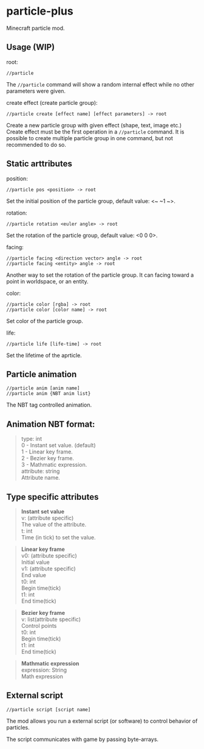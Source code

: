 # particle-plus
Minecraft particle mod.
## Usage (WIP)
root:
```
//particle
```
The `//particle` command will show a random internal effect while no other parameters were given.

create effect (create particle group):
```
//particle create [effect name] [effect parameters] -> root
```
Create a new particle group with given effect (shape, text, image etc.)
Create effect must be the first operation in a `//particle` command.
It is possible to create multiple particle group in one command, but not recommended to do so.
## Static arttributes
position:
```
//particle pos <position> -> root
```
Set the initial position of the particle group, default value: <~ ~1 ~>.

rotation:
```
//particle rotation <euler angle> -> root
```
Set the rotation of the particle group, default value: <0 0 0>.

facing:
```
//particle facing <direction vector> angle -> root
//particle facing <entity> angle -> root
```
Another way to set the rotation of the particle group.
It can facing toward a point in worldspace, or an entity.

color:
```
//particle color [rgba] -> root
//particle color [color name] -> root
```
Set color of the particle group.

life:
```
//particle life [life-time] -> root
```
Set the lifetime of the aprticle.

## Particle animation
```
//particle anim [anim name]
//particle anim {NBT anim list}
```
The NBT tag controlled animation.

## Animation NBT format:
>type: int  
>    0 - Instant set value. (default)  
>    1 - Linear key frame.  
>    2 - Bezier key frame.  
>    3 - Mathmatic expression.  
>attribute: string  
>    Attribute name.  

## Type specific attributes
>**Instant set value**  
>v: (attribute specific)  
>   The value of the attribute.  
>t: int  
>   Time (in tick) to set the value.  

>**Linear key frame**  
>v0: (attribute specific)  
>   Initial value  
>v1: (attribute specific)  
>   End value  
>t0: int  
>   Begin time(tick)  
>t1: int  
>   End time(tick)  

>**Bezier key frame**  
>v: list(attribute specific)  
>   Control points  
>t0: int  
>   Begin time(tick)  
>t1: int  
>   End time(tick)  

>**Mathmatic expression**  
>expression: String  
>   Math expression  

## External script
```
//particle script [script name]
```
The mod allows you run a external script (or software) to control behavior of particles.

The script communicates with game by passing byte-arrays.
